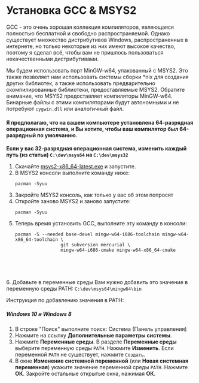# Установка GCC & MSYS2

GCC - это очень хорошая коллекция компиляторов, являющаяся полностью бесплатной и свободно распространяемой. Однако существует множество дистрибутивов Windows, распространенных в интернете, но только некоторые из них имеют высокое качество, поэтому я сделал всё, чтобы вам не пришлось пользоваться некачественными дистрибутивами.

Мы будем использовать порт MinGW-w64, упакованный с MSYS2. Это также позволяет нам использовать системы сборки *nix для создания других библиотек, а также использовать предварительно скомпилированные библиотеки, предоставляемые MSYS2. Обратите внимание, что MSYS2 предоставляет компиляторы MinGW-w64. Бинарные файлы с этими компиляторами будут автономными и не потребуют `cygwin.dll` или аналогичный файл.

#### Я предполагаю, что на вашем компьютере установлена 64-разрядная операционная система, и Вы хотите, чтобы ваш компилятор был 64-разрядный по умолчанию.

<b>Если у вас 32-разрядная операционная система, изменить каждый путь (из статьи) `C:\dev\msys64` на `C:\dev\msys32`</b>
1. Скачайте [msys2-x86_64-latest.exe](http://repo.msys2.org/distrib/msys2-x86_64-latest.exe) и запустите.
2. В MSYS2 консоли выполните команду ниже:
   <pre><code>pacman -Syuu</code></pre>
3. Закройте MSYS2 консоль, как только у вас об этом попросят
4. Откройте заново MSYS2 и заново запустите:
   <pre><code>pacman -Syuu</code></pre>
5. Теперь время установить GCC, выполните эту команду в консоли:
   <pre><code>pacman -S --needed base-devel mingw-w64-i686-toolchain mingw-w64-x86_64-toolchain \
                    git subversion mercurial \
                    mingw-w64-i686-cmake mingw-w64-x86_64-cmake
</code></pre>
6. Добавьте в переменные среды
Вам нужно добавить это значение в переменную среды PATH: `C:\dev\msys64\mingw64\bin`
			
Инструкция по добавлению значения в PATH:
<h5 class="sub">Windows 10 и Windows 8</h5>
<ol>
<li>В строке "Поиск" выполните поиск: Система (Панель управления)</li>
<li>Нажмите на ссылку <strong>Дополнительные параметры системы</strong>.</li>
<li>Нажмите <strong>Переменные среды</strong>. В разделе <strong>Переменные среды</strong> выберите переменную среды <code>PATH</code>. Нажмите <strong>Изменить</strong>. Если переменной <code>PATH</code> не существует, нажмите <code>Создать</code>.</li>
<li>В окне <strong>Изменение системной переменной</strong> (или <strong>Новая системная переменная</strong>) укажите значение переменной среды  <code>PATH</code>. Нажмите <strong>ОК</strong>. Закройте остальные открытые окна, нажимая <strong>ОК</strong>.</li>
